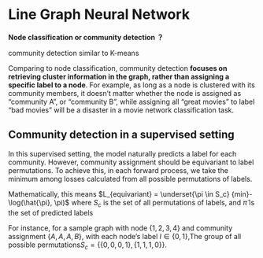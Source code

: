 # Line Graph Neural Network

**Node classification or community detection ？**

community detection similar to K-means

Comparing to node classification, community detection **focuses on retrieving cluster information in the graph, rather than assigning a specific label to a node**. For example, as long as a node is clustered with its community members, it doesn’t matter whether the node is assigned as “community A”, or “community B”, while assigning all “great movies” to label “bad movies” will be a disaster in a movie network classification task.

## Community detection in a supervised setting

In this supervised setting, the model naturally predicts a label for each community. However, community assignment should be equivariant to label permutations. To achieve this, in each forward process, we take the minimum among losses calculated from all possible permutations of labels.

Mathematically, this means $L_{equivariant} = \underset{\pi \in S_c} {min}-\log(\hat{\pi}, \pi)$ where $S_c$ is the set of all permutations of labels, and $\hat{\pi}$ is the set of predicted labels

For instance, for a sample graph with node $\{1,2,3,4\}$ and community assignment $\{A,A,A,B\}$, with each node’s label $l∈\{0,1\}$,The group of all possible permutations$S_c = \{\{0,0,0,1\}, \{1,1,1,0\}\}$.